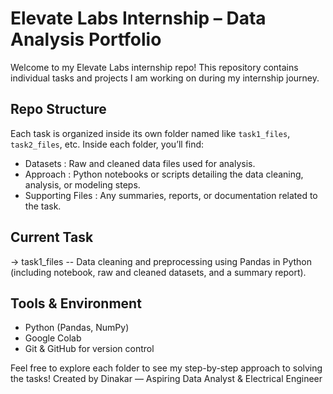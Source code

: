 # Elevate Labs Internship – Data Analysis Portfolio
Welcome to my Elevate Labs internship repo! This repository contains individual tasks and projects I am working on during my internship journey.

## Repo Structure

Each task is organized inside its own folder named like `task1_files`, `task2_files`, etc. Inside each folder, you’ll find:
- Datasets : Raw and cleaned data files used for analysis.  
- Approach : Python notebooks or scripts detailing the data cleaning, analysis, or modeling steps.  
- Supporting Files : Any summaries, reports, or documentation related to the task.

## Current Task
-> task1_files -- Data cleaning and preprocessing using Pandas in Python (including notebook, raw and cleaned datasets, and a summary report).

## Tools & Environment

- Python (Pandas, NumPy)  
- Google Colab  
- Git & GitHub for version control

Feel free to explore each folder to see my step-by-step approach to solving the tasks!
Created by Dinakar — Aspiring Data Analyst & Electrical Engineer

